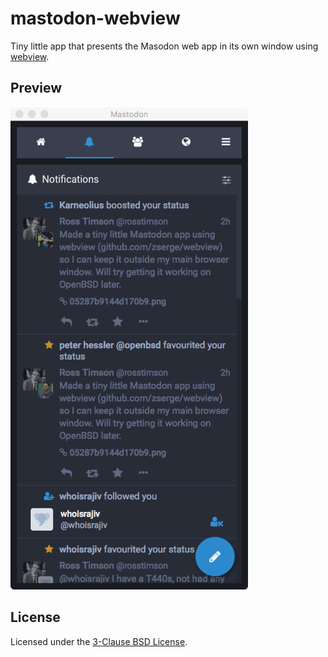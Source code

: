 # mastodon-webview

Tiny little app that presents the Masodon web app in its own window
using [webview](https://github.com/zserge/webview).

## Preview

![Screenshot](screenshot.png)

## License

Licensed under the [3-Clause BSD License](https://opensource.org/licenses/BSD-3-Clause).
